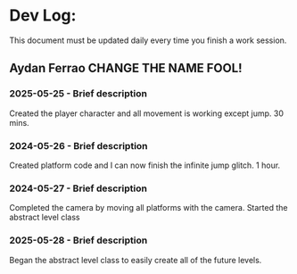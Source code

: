 # Dev Log:

This document must be updated daily every time you finish a work session.

## Aydan Ferrao CHANGE THE NAME FOOL!

### 2025-05-25 - Brief description
Created the player character and all movement is working except jump. 30 mins.

### 2024-05-26 - Brief description
Created platform code and I can now finish the infinite jump glitch. 1 hour.
### 2024-05-27 - Brief description
Completed the camera by moving all platforms with the camera. Started the abstract level class
### 2025-05-28 - Brief description
Began the abstract level class to easily create all of the future levels.
